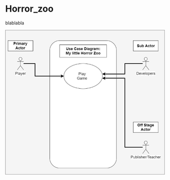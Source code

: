 # Horror_zoo



blablabla

![alt text](https://raw.githubusercontent.com/MagiMartin/Horror_Zoo/master/Use%20Case%20Diagram.jpg)
